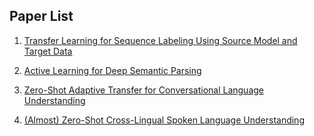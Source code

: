 ## Paper List
1. [Transfer  Learning  for  Sequence  Labeling  Using  Source  Model  and  Target  Data](https://helicqin.github.io/2019/04/12/Transfer%20Learning%20for%20Sequence%20Labeling%20Using%20Source%20Model%20and%20Target%20Data/)

2. [Active Learning for Deep Semantic Parsing](https://pris-nlp.github.io/PaperNote/Active%20Learning%20for%20Deep%20Semantic%20Parsing)

3. [Zero-Shot Adaptive Transfer for Conversational Language Understanding](https://pris-nlp.github.io/PaperNote/Zero-Shot%20Adaptive%20Transfer%20for%20Conversational%20Language%20Understanding)

4. [(Almost) Zero-Shot Cross-Lingual Spoken Language Understanding](https://pris-nlp.github.io/PaperNote/(Almost)%20Zero-Shot%20Cross-Lingual%20Spoken%20Language%20Understanding)